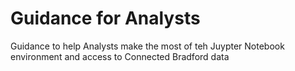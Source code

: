 # Guidance for Analysts

Guidance to help Analysts make the most of teh Juypter Notebook environment and access to Connected Bradford data 

